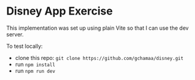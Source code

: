 # Disney App Exercise

This implementation was set up using plain Vite so that I can use the dev server.

To test locally:

- clone this repo: `git clone https://github.com/gchamaa/disney.git`
- run `npm install`
- run `npm run dev`

